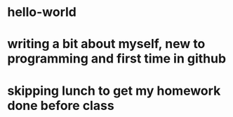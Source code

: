 # hello-world
# writing a bit about myself, new to programming and first time in github
# skipping lunch to get my homework done before class
